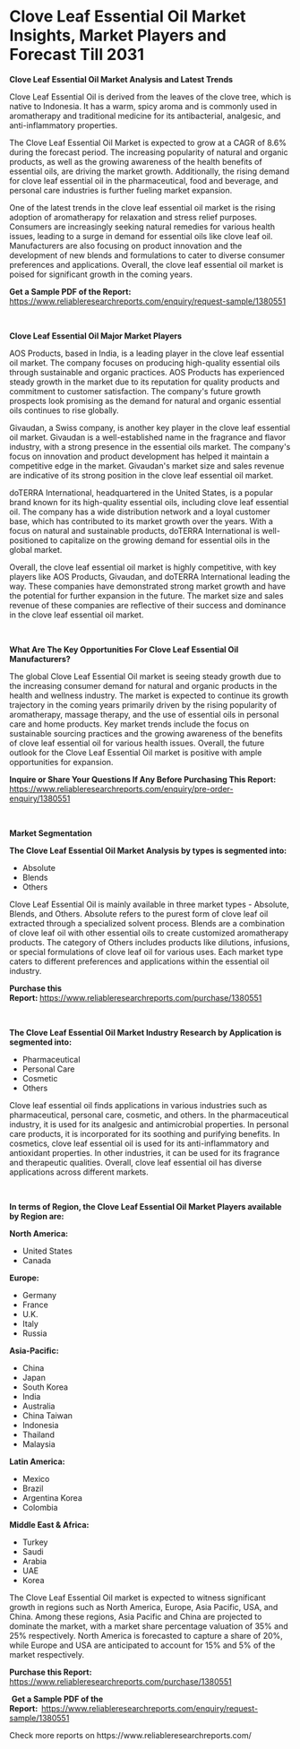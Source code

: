 <p><h1>Clove Leaf Essential Oil Market Insights, Market Players and Forecast Till 2031</h1></p><p><strong>Clove Leaf Essential Oil Market Analysis and Latest Trends</strong></p>
<p><p>Clove Leaf Essential Oil is derived from the leaves of the clove tree, which is native to Indonesia. It has a warm, spicy aroma and is commonly used in aromatherapy and traditional medicine for its antibacterial, analgesic, and anti-inflammatory properties. </p><p>The Clove Leaf Essential Oil Market is expected to grow at a CAGR of 8.6% during the forecast period. The increasing popularity of natural and organic products, as well as the growing awareness of the health benefits of essential oils, are driving the market growth. Additionally, the rising demand for clove leaf essential oil in the pharmaceutical, food and beverage, and personal care industries is further fueling market expansion.</p><p>One of the latest trends in the clove leaf essential oil market is the rising adoption of aromatherapy for relaxation and stress relief purposes. Consumers are increasingly seeking natural remedies for various health issues, leading to a surge in demand for essential oils like clove leaf oil. Manufacturers are also focusing on product innovation and the development of new blends and formulations to cater to diverse consumer preferences and applications. Overall, the clove leaf essential oil market is poised for significant growth in the coming years.</p></p>
<p><strong>Get a Sample PDF of the Report:&nbsp;</strong> <a href="https://www.reliableresearchreports.com/enquiry/request-sample/1380551">https://www.reliableresearchreports.com/enquiry/request-sample/1380551</a></p>
<p>&nbsp;</p>
<p><strong>Clove Leaf Essential Oil Major Market Players</strong></p>
<p><p>AOS Products, based in India, is a leading player in the clove leaf essential oil market. The company focuses on producing high-quality essential oils through sustainable and organic practices. AOS Products has experienced steady growth in the market due to its reputation for quality products and commitment to customer satisfaction. The company's future growth prospects look promising as the demand for natural and organic essential oils continues to rise globally.</p><p>Givaudan, a Swiss company, is another key player in the clove leaf essential oil market. Givaudan is a well-established name in the fragrance and flavor industry, with a strong presence in the essential oils market. The company's focus on innovation and product development has helped it maintain a competitive edge in the market. Givaudan's market size and sales revenue are indicative of its strong position in the clove leaf essential oil market.</p><p>doTERRA International, headquartered in the United States, is a popular brand known for its high-quality essential oils, including clove leaf essential oil. The company has a wide distribution network and a loyal customer base, which has contributed to its market growth over the years. With a focus on natural and sustainable products, doTERRA International is well-positioned to capitalize on the growing demand for essential oils in the global market.</p><p>Overall, the clove leaf essential oil market is highly competitive, with key players like AOS Products, Givaudan, and doTERRA International leading the way. These companies have demonstrated strong market growth and have the potential for further expansion in the future. The market size and sales revenue of these companies are reflective of their success and dominance in the clove leaf essential oil market.</p></p>
<p>&nbsp;</p>
<p><strong>What Are The Key Opportunities For Clove Leaf Essential Oil Manufacturers?</strong></p>
<p><p>The global Clove Leaf Essential Oil market is seeing steady growth due to the increasing consumer demand for natural and organic products in the health and wellness industry. The market is expected to continue its growth trajectory in the coming years primarily driven by the rising popularity of aromatherapy, massage therapy, and the use of essential oils in personal care and home products. Key market trends include the focus on sustainable sourcing practices and the growing awareness of the benefits of clove leaf essential oil for various health issues. Overall, the future outlook for the Clove Leaf Essential Oil market is positive with ample opportunities for expansion.</p></p>
<p><strong>Inquire or Share Your Questions If Any Before Purchasing This Report:</strong> <a href="https://www.reliableresearchreports.com/enquiry/pre-order-enquiry/1380551">https://www.reliableresearchreports.com/enquiry/pre-order-enquiry/1380551</a></p>
<p>&nbsp;</p>
<p><strong>Market Segmentation</strong></p>
<p><strong>The Clove Leaf Essential Oil Market Analysis by types is segmented into:</strong></p>
<p><ul><li>Absolute</li><li>Blends</li><li>Others</li></ul></p>
<p><p>Clove Leaf Essential Oil is mainly available in three market types - Absolute, Blends, and Others. Absolute refers to the purest form of clove leaf oil extracted through a specialized solvent process. Blends are a combination of clove leaf oil with other essential oils to create customized aromatherapy products. The category of Others includes products like dilutions, infusions, or special formulations of clove leaf oil for various uses. Each market type caters to different preferences and applications within the essential oil industry.</p></p>
<p><strong>Purchase this Report:&nbsp;</strong><a href="https://www.reliableresearchreports.com/purchase/1380551">https://www.reliableresearchreports.com/purchase/1380551</a></p>
<p>&nbsp;</p>
<p><strong>The Clove Leaf Essential Oil Market Industry Research by Application is segmented into:</strong></p>
<p><ul><li>Pharmaceutical</li><li>Personal Care</li><li>Cosmetic</li><li>Others</li></ul></p>
<p><p>Clove leaf essential oil finds applications in various industries such as pharmaceutical, personal care, cosmetic, and others. In the pharmaceutical industry, it is used for its analgesic and antimicrobial properties. In personal care products, it is incorporated for its soothing and purifying benefits. In cosmetics, clove leaf essential oil is used for its anti-inflammatory and antioxidant properties. In other industries, it can be used for its fragrance and therapeutic qualities. Overall, clove leaf essential oil has diverse applications across different markets.</p></p>
<p>&nbsp;</p>
<p><strong>In terms of Region, the Clove Leaf Essential Oil Market Players available by Region are:</strong></p>
<p>
    <p> <strong> North America: </strong>
        <ul>
            <li>United States</li>
            <li>Canada</li>
        </ul>
        </p> 
    <p> <strong> Europe: </strong>
        <ul>
            <li>Germany</li>
            <li>France</li>
            <li>U.K.</li>
            <li>Italy</li>
            <li>Russia</li>
        </ul>
        </p> 
    <p> <strong> Asia-Pacific: </strong>
        <ul>
            <li>China</li>
            <li>Japan</li>
            <li>South Korea</li>
            <li>India</li>
            <li>Australia</li>
            <li>China Taiwan</li>
            <li>Indonesia</li>
            <li>Thailand</li>
            <li>Malaysia</li>
        </ul>
        </p> 
    <p> <strong> Latin America: </strong>
        <ul>
            <li>Mexico</li>
            <li>Brazil</li>
            <li>Argentina Korea</li>
            <li>Colombia</li>
        </ul>
        </p> 
    <p> <strong> Middle East & Africa: </strong>
        <ul>
            <li>Turkey</li>
            <li>Saudi</li>
            <li>Arabia</li>
            <li>UAE</li>
            <li>Korea</li>
        </ul>
    </p>
    </p>
<p><p>The Clove Leaf Essential Oil market is expected to witness significant growth in regions such as North America, Europe, Asia Pacific, USA, and China. Among these regions, Asia Pacific and China are projected to dominate the market, with a market share percentage valuation of 35% and 25% respectively. North America is forecasted to capture a share of 20%, while Europe and USA are anticipated to account for 15% and 5% of the market respectively.</p></p>
<p><strong>Purchase this Report: </strong><a href="https://www.reliableresearchreports.com/purchase/1380551">https://www.reliableresearchreports.com/purchase/1380551</a></p>
<p>&nbsp;<strong>Get a Sample PDF of the Report:&nbsp;&nbsp;</strong><a href="https://www.reliableresearchreports.com/enquiry/request-sample/1380551">https://www.reliableresearchreports.com/enquiry/request-sample/1380551</a></p>
<p><strong></strong></p>
<p>Check more reports on https://www.reliableresearchreports.com/</p>
